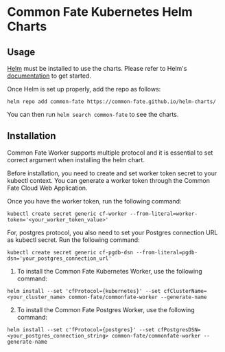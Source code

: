# Common Fate Kubernetes Helm Charts 

## Usage 
[Helm](https://helm.sh) must be installed to use the charts.
Please refer to Helm's [documentation](https://helm.sh/docs/) to get started.

Once Helm is set up properly, add the repo as follows:
```console
helm repo add common-fate https://common-fate.github.io/helm-charts/
```

You can then run `helm search common-fate` to see the charts.

## Installation

Common Fate Worker supports multiple protocol and it is essential to set correct argument when installing the helm chart. 

Before installation, you need to create and set worker token secret to your kubectl context. 
You can generate a worker token through the Common Fate Cloud Web Application. 

Once you have the worker token, run the following command: 
```
kubectl create secret generic cf-worker --from-literal=worker-token='<your_worker_token_value>'
```

For, postgres protocol, you also need to set your Postgres connection URL as kubectl secret. Run the following command: 
```
kubectl create secret generic cf-pgdb-dsn --from-literal=pgdb-dsn='your_postgres_connection_url'
```

1. To install the Common Fate Kubernetes Worker, use the following command:
```console
helm install --set 'cfProtocol={kubernetes}' --set cfClusterName=<your_cluster_name> common-fate/commonfate-worker --generate-name
```

2. To install the Common Fate Postgres Worker, use the following command:
```console
helm install --set c'fProtocol={postgres}' --set cfPostgresDSN=<your_postgres_connection_string> common-fate/commonfate-worker --generate-name
```


